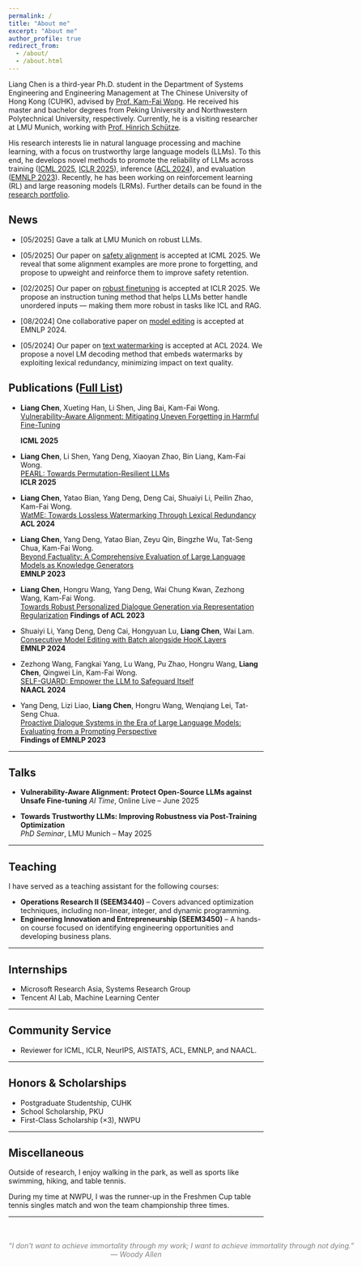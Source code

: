 ```yaml
---
permalink: /
title: "About me"
excerpt: "About me"
author_profile: true
redirect_from: 
  - /about/
  - /about.html
---
```




Liang Chen is a third-year Ph.D. student in the Department of Systems Engineering and Engineering Management at The Chinese University of Hong Kong (CUHK), advised by [Prof. Kam-Fai Wong](https://www1.se.cuhk.edu.hk/~kfwong/). He received his master and bachelor degrees from Peking University and Northwestern Polytechnical University, respectively. Currently, he is a visiting researcher at LMU Munich, working with [Prof. Hinrich Schütze](https://cisnlp.github.io/about/).
<!-- I am a third-year Ph.D. student in the Department of Systems Engineering and Engineering Management at The Chinese University of Hong Kong (CUHK), advised by [Prof. Kam-Fai Wong](https://www1.se.cuhk.edu.hk/~kfwong/). I received my master’s and bachelor’s degrees from Peking University and Northwestern Polytechnical University, respectively. Currently, I am a visiting researcher at LMU Munich, working with [Prof. Hinrich Schütze](https://cisnlp.github.io/about/). -->

His research interests lie in natural language processing and machine learning, with a focus on trustworthy large language models (LLMs). To this end, he develops novel methods to promote the reliability of LLMs across training ([ICML 2025](https://arxiv.org/abs/2506.03850), [ICLR 2025](https://openreview.net/pdf?id=txoJvjfI9w)), inference ([ACL 2024](https://aclanthology.org/2024.acl-long.496.pdf)), and evaluation ([EMNLP 2023](https://aclanthology.org/2023.emnlp-main.390)). Recently, he has been working on reinforcement learning (RL) and large reasoning models (LRMs). Further details can be found in the [research portfolio](https://chanliang.github.io/portfolio/portfolio-1/).

<!-- My research interests lie in natural language processing and machine learning, with a focus on trustworthy large language models (LLMs). To this end, I develop novel algorithms to ensure the reliability of LLMs across training ([ICML 2025](https://arxiv.org/abs/2506.03850), [ICLR 2025](https://openreview.net/pdf?id=txoJvjfI9w)), inference ([ACL 2024](https://aclanthology.org/2024.acl-long.496.pdf)), and evaluation ([EMNLP 2023](https://aclanthology.org/2023.emnlp-main.390)). Recently, I'm working on large reasoning models (LRMs). Further details can be found in the [research portfolio](https://chanliang.github.io/portfolio/portfolio-1/). -->

<!-- I’m always open to research discussions and potential collaborations. -->

<!-- Check out the [research portfolio](https://chanliang.github.io/portfolio/portfolio-1/) for more details. -->
<!-- He is devoted to developing noval algorithms to promote reliability of LLMs from training, inference and evaluation. -->
<!-- Liang is devoted to ensuring the reliability of LLMs across the entire lifecycle—from **training** (e.g., [ICML 2025, ICLR 2025]), to **inference** (e.g., [ACL 2024]), and **evaluation** (e.g., [EMNLP 2023]). -->
<!-- He has published at top-tier conferences such as ICML, ICLR, ACL, EMNLP, and NAACL, and serves as a reviewer for major venues including ICML, ICLR, NeurIPS, AISTATS, ACL, and EMNLP. -->

<!-- **Email**: lchen [at] se.cuhk.edu.hk -->

<!-- --- -->

## News

<!-- - [05/2025] **Gave a talk at LMU Munich on post-training optimization for trustworthy LLMs.** -->
<!-- - [05/2025] **Gave a talk at LMU Munich on robust LLMs.** -->
- [05/2025] Gave a talk at LMU Munich on robust LLMs.

<!-- - [05/2025] Our paper on Vulnerability-Aware Alignment (VAA) is accepted at ICML 2025.   -->
<!-- - [05/2025] **Our paper on safety alignment is accepted at ICML 2025.**   -->
<!-- - [05/2025] Our paper on [safety alignment](https://icml.cc/virtual/2025/poster/45951) is accepted at ICML 2025.   -->
- [05/2025] Our paper on [safety alignment](https://arxiv.org/abs/2506.03850) is accepted at ICML 2025.  
  <!-- We reveal that some alignment examples are more prone to forgetting, and propose to upweight and reinforce them to improve safety retention. -->
  <!-- We reveal that some alignment examples are more prone to forgetting, and propose a vulnerability-aware alignment method to upweight and reinforce them to improve safety retention. -->
  We reveal that some alignment examples are more prone to forgetting, and propose to upweight and reinforce them to improve safety retention.

<!-- - [02/2025] Our paper on Permutation-Resilient Learning (PEARL) is accepted at ICLR 2025.   -->
<!-- - [02/2025] **Our paper on [robust finetuning](https://openreview.net/pdf?id=txoJvjfI9w) is accepted at ICLR 2025.**   -->
<!-- - [02/2025] Our paper on [robust instruction tuning](https://openreview.net/pdf?id=txoJvjfI9w) is accepted at ICLR 2025.   -->
- [02/2025] Our paper on [robust finetuning](https://openreview.net/pdf?id=txoJvjfI9w) is accepted at ICLR 2025.  
  <!-- PEARL helps LLMs understand unordered inputs — making them more robust in tasks like ICL and RAG. -->
  <!-- We propose a permutation-resilient finetuning method that helps LLMs understand unordered inputs — making them more robust in tasks like ICL and RAG. -->
  <!-- We propose a permutation-resilient finetuning method that helps LLMs better handle unordered inputs — making them more robust in tasks like ICL and RAG. -->
  <!-- We propose a finetuning method that helps LLMs better handle unordered inputs — making them more robust in tasks like ICL and RAG. -->
  We propose an instruction tuning method that helps LLMs better handle unordered inputs — making them more robust in tasks like ICL and RAG.

<!-- - [08/2024] **One collaborative paper on [consecutive model editing](https://aclanthology.org/2024.emnlp-main.765) is accepted at EMNLP 2024.**   -->
- [08/2024] One collaborative paper on [model editing](https://aclanthology.org/2024.emnlp-main.765) is accepted at EMNLP 2024.  
  
<!-- - [05/2024] Our paper on Lossless text watermarking (WatME) is accepted at ACL 2024. -->
<!-- - [05/2024] **Our paper on [lossless text watermarking](https://aclanthology.org/2024.acl-long.496.pdf) is accepted at ACL 2024.**   -->
- [05/2024] Our paper on [text watermarking](https://aclanthology.org/2024.acl-long.496.pdf) is accepted at ACL 2024.   
  <!-- We improve decoding algorithms by leveraging lexical redundancy to achieve lossless watermarking in text, mirroring the success of image watermarking. -->
  <!-- We improve decoding algorithms by leveraging lexical redundancy to mirror the success of image watermarking. -->
  <!-- We improve decoding algorithms by leveraging lexical redundancy to achieve lossless text watermarking, mirroring the success of image watermarking. -->
  <!-- We improve decoding algorithms by leveraging lexical redundancy to embed watermarks in text losslessly, mirroring the success of image watermarking. -->
  We propose a novel LM decoding method that embeds watermarks by exploiting lexical redundancy, minimizing impact on text quality.

<!-- - [01/2024] One collaborative paper on [jailbreak attack](https://aclanthology.org/2024.naacl-long.92) is accepted at NAACL 2024.   -->

<!-- - [10/2023] Our paper on [automatic evaluation](https://aclanthology.org/2023.emnlp-main.390) is accepted at EMNLP 2023.   -->
  <!-- We propose a comprehensively framework to assess LLM-generated knowledge and explore the impact of generative search engineering over traditional IR. -->
  <!-- We propose a comprehensive framework to assess LLM-generated knowledge and discuss the potential of generative search engineering as a superior alternative to traditional IR. -->
  <!-- We propose a comprehensive framework to assess LLM-generated knowledge and discuss the possibility of generative search engineering as an alternative to traditional IR. -->
  <!-- We propose a framework to automatically assess LLM-generated knowledge and explore the impact of replacing traditional IR with generative search engineering. -->
  <!-- We introduce a framework to systematically evaluate LLM-generated knowledge and highlight the impact of replacing traditional IR with generative search engineering. -->

<!-- - [05/2023] Our paper on [robust dialogue](https://aclanthology.org/2023.findings-acl.462/) is accepted at ACL 2023 findings.  
  We propose a simple regularizer to help conversational AI learn robust representations, improving the consistency of model responses. -->


## Publications ([Full List](https://scholar.google.com/citations?hl=en&user=0iatxnIAAAAJ&view_op=list_works&sortby=pubdate))

- **Liang Chen**, Xueting Han, Li Shen, Jing Bai, Kam-Fai Wong.  
  [Vulnerability-Aware Alignment: Mitigating Uneven Forgetting in Harmful Fine-Tuning](https://arxiv.org/abs/2506.03850)  
  <!-- [Learning to Protect: Mitigating Harmful Fine-Tuning via Vulnerability-Aware Alignment](https://icml.cc/virtual/2025/poster/45951) -->
  **ICML 2025**

- **Liang Chen**, Li Shen, Yang Deng, Xiaoyan Zhao, Bin Liang, Kam-Fai Wong.  
  [PEARL: Towards Permutation-Resilient LLMs](https://openreview.net/pdf?id=txoJvjfI9w)  
  **ICLR 2025**

- **Liang Chen**, Yatao Bian, Yang Deng, Deng Cai, Shuaiyi Li, Peilin Zhao, Kam-Fai Wong.  
  [WatME: Towards Lossless Watermarking Through Lexical Redundancy](https://aclanthology.org/2024.acl-long.496.pdf)  
  **ACL 2024**

- **Liang Chen**, Yang Deng, Yatao Bian, Zeyu Qin, Bingzhe Wu, Tat-Seng Chua, Kam-Fai Wong.  
  [Beyond Factuality: A Comprehensive Evaluation of Large Language Models as Knowledge Generators](https://aclanthology.org/2023.emnlp-main.390)  
  **EMNLP 2023**

- **Liang Chen**, Hongru Wang, Yang Deng, Wai Chung Kwan, Zezhong Wang, Kam-Fai Wong.    
  [Towards Robust Personalized Dialogue Generation via Representation Regularization](https://aclanthology.org/2023.findings-acl.462/) 
  **Findings of ACL 2023**

- Shuaiyi Li, Yang Deng, Deng Cai, Hongyuan Lu, **Liang Chen**, Wai Lam.  
  [Consecutive Model Editing with Batch alongside HooK Layers](https://aclanthology.org/2024.emnlp-main.765)  
  **EMNLP 2024**

- Zezhong Wang, Fangkai Yang, Lu Wang, Pu Zhao, Hongru Wang, **Liang Chen**, Qingwei Lin, Kam-Fai Wong.  
  [SELF-GUARD: Empower the LLM to Safeguard Itself](https://aclanthology.org/2024.naacl-long.92)  
  **NAACL 2024**

- Yang Deng, Lizi Liao, **Liang Chen**, Hongru Wang, Wenqiang Lei, Tat-Seng Chua.  
  [Proactive Dialogue Systems in the Era of Large Language Models: Evaluating from a Prompting Perspective](https://openreview.net/forum?id=LPtO1evrGa)  
  **Findings of EMNLP 2023**

---

## Talks

<!-- - **Towards Trustworthy LLMs: Improving Robustness via Post-Training Optimization**  
  PhD Seminar, LMU Munich  
  May 2025   -->
  <!-- [[Slides]](/talks/pearl.pdf) -->

- **Vulnerability-Aware Alignment: Protect Open-Source LLMs against Unsafe Fine-tuning**
  *AI Time*, Online Live – June 2025

- **Towards Trustworthy LLMs: Improving Robustness via Post-Training Optimization**  
  *PhD Seminar*, LMU Munich – May 2025

---

## Teaching

I have served as a teaching assistant for the following courses:

- **Operations Research II (SEEM3440)** – Covers advanced optimization techniques, including non-linear, integer, and dynamic programming.  
- **Engineering Innovation and Entrepreneurship (SEEM3450)** – A hands-on course focused on identifying engineering opportunities and developing business plans.

---

## Internships

- Microsoft Research Asia, Systems Research Group
- Tencent AI Lab, Machine Learning Center

---

## Community Service

<!-- - Reviewer for: ICML 2024, ICLR 2025, NeurIPS 2024-2025, AISTATS 2025, ACL 2024-2025, EMNLP 2023–2024 -->

- Reviewer for ICML, ICLR, NeurIPS, AISTATS, ACL, EMNLP, and NAACL.

---

<!-- ## Skills

- **Programming Languages**: Python, Shell, Java  
- **Frameworks**: PyTorch, PaddlePaddle, TensorFlow, Huggingface Transformers, Fairseq  
- **Operating Systems**: Linux -->

<!-- --- -->

## Honors & Scholarships

- Postgraduate Studentship, CUHK  
- School Scholarship, PKU
- First-Class Scholarship (×3), NWPU

---

## Miscellaneous

Outside of research, I enjoy walking in the park, as well as sports like swimming, hiking, and table tennis.
  
During my time at NWPU, I was the runner-up in the Freshmen Cup table tennis singles match and won the team championship three times.

---


<p style="text-align: center; font-style: italic; color: gray; margin-top: 3rem;">
  <span style="white-space: nowrap;">
    “I don't want to achieve immortality through my work; I want to achieve immortality through not dying.”
  </span><br>
  — Woody Allen
</p>

